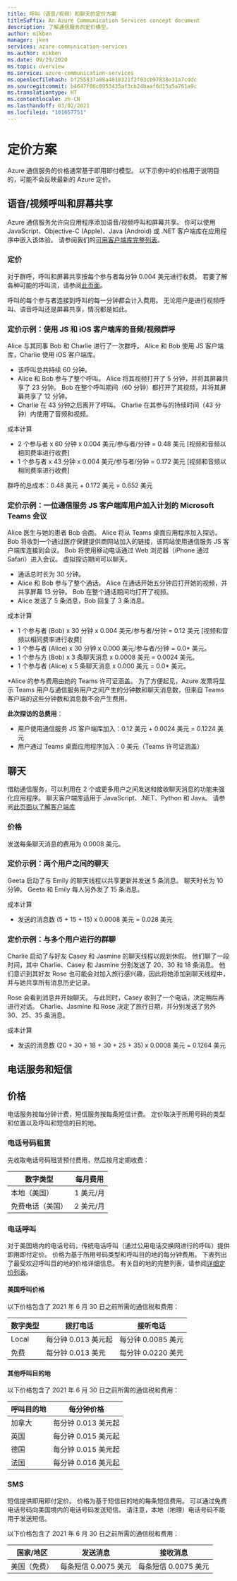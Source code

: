 ```yaml
---
title: 呼叫（语音/视频）和聊天的定价方案
titleSuffix: An Azure Communication Services concept document
description: 了解通信服务的定价模型。
author: mikben
manager: jken
services: azure-communication-services
ms.author: mikben
ms.date: 09/29/2020
ms.topic: overview
ms.service: azure-communication-services
ms.openlocfilehash: bf255837a08a4810321f2f03cb97838e31a7cddc
ms.sourcegitcommit: b4647f06c0953435af3cb24baaf6d15a5a761a9c
ms.translationtype: HT
ms.contentlocale: zh-CN
ms.lasthandoff: 03/02/2021
ms.locfileid: "101657751"
---
```

# <a name="pricing-scenarios"></a>定价方案

Azure 通信服务的价格通常基于即用即付模型。 以下示例中的价格用于说明目的，可能不会反映最新的 Azure 定价。

## <a name="voicevideo-calling-and-screen-sharing"></a>语音/视频呼叫和屏幕共享

Azure 通信服务允许向应用程序添加语音/视频呼叫和屏幕共享。 你可以使用 JavaScript、Objective-C (Apple)、Java (Android) 或 .NET 客户端库在应用程序中嵌入该体验。 请参阅我们的[可用客户端库完整列表](./sdk-options.md)。

### <a name="pricing"></a>定价

对于群呼，呼叫和屏幕共享按每个参与者每分钟 0.004 美元进行收费。 若要了解各种可能的呼叫流，请参阅[此页面](./call-flows.md)。

呼叫的每个参与者连接到呼叫的每一分钟都会计入费用。 无论用户是进行视频呼叫、语音呼叫还是屏幕共享，情况都是如此。

### <a name="pricing-example-group-audiovideo-call-using-js-and-ios-client-libraries"></a>定价示例：使用 JS 和 iOS 客户端库的音频/视频群呼

Alice 与其同事 Bob 和 Charlie 进行了一次群呼。 Alice 和 Bob 使用 JS 客户端库，Charlie 使用 iOS 客户端库。

- 该呼叫总共持续 60 分钟。
- Alice 和 Bob 参与了整个呼叫。 Alice 将其视频打开了 5 分钟，并将其屏幕共享了 23 分钟。 Bob 在整个呼叫期间（60 分钟）都打开了其视频，并将其屏幕共享了 12 分钟。
- Charlie 在 43 分钟之后离开了呼叫。 Charlie 在其参与的持续时间（43 分钟）内使用了音频和视频。

成本计算

- 2 个参与者 x 60 分钟 x 0.004 美元/参与者/分钟 = 0.48 美元 [视频和音频以相同费率进行收费]
- 1 个参与者 x 43 分钟 x 0.004 美元/参与者/分钟 = 0.172 美元 [视频和音频以相同费率进行收费]

群呼的总成本：0.48 美元 + 0.172 美元 = 0.652 美元

### <a name="pricing-example-a-user-of-the-communication-services-js-client-library-joins-a-scheduled-microsoft-teams-meeting"></a>定价示例：一位通信服务 JS 客户端库用户加入计划的 Microsoft Teams 会议

Alice 医生与她的患者 Bob 会面。 Alice 将从 Teams 桌面应用程序加入探访。 Bob 将收到一个通过医疗保健提供商网站加入的链接，该网站使用通信服务 JS 客户端库连接到会议。 Bob 将使用移动电话通过 Web 浏览器（iPhone 通过 Safari）进入会议。 虚拟探访期间可以聊天。

- 通话总时长为 30 分钟。
- Alice 和 Bob 参与了整个通话。 Alice 在通话开始五分钟后打开她的视频，并共享屏幕 13 分钟。 Bob 在整个通话期间均打开了视频。
- Alice 发送了 5 条消息，Bob 回复了 3 条消息。


成本计算

- 1 个参与者 (Bob) x 30 分钟 x 0.004 美元/参与者/分钟 = 0.12 美元 [视频和音频以相同费率进行收费]
- 1 个参与者 (Alice) x 30 分钟 x 0.000 美元/参与者/分钟 = 0.0* 美元。
- 1 个参与方 (Bob) x 3 条聊天消息 x 0.0008 美元 = 0.0024 美元。
- 1 个参与者 (Alice) x 5 条聊天消息 x 0.000 美元 = 0.0* 美元。

*Alice 的参与费用由她的 Teams 许可证涵盖。 为了方便起见，Azure 发票将显示 Teams 用户与通信服务用户之间产生的分钟数和聊天消息数，但来自 Teams 客户端的这些分钟数和消息数不会产生费用。

**此次探访的总费用**：
- 用户使用通信服务 JS 客户端库加入：0.12 美元 + 0.0024 美元 = 0.1224 美元
- 用户通过 Teams 桌面应用程序加入：0 美元（Teams 许可证涵盖）


## <a name="chat"></a>聊天

借助通信服务，可以利用在 2 个或更多用户之间发送和接收聊天消息的功能来强化应用程序。 聊天客户端库适用于 JavaScript、.NET、Python 和 Java。 请参阅[此页面以了解客户端库](./sdk-options.md)

### <a name="price"></a>价格

发送每条聊天消息的费用为 0.0008 美元。

### <a name="pricing-example-chat-between-two-users"></a>定价示例：两个用户之间的聊天

Geeta 启动了与 Emily 的聊天线程以共享更新并发送 5 条消息。 聊天时长为 10 分钟。 Geeta 和 Emily 每人另外发了 15 条消息。

成本计算
- 发送的消息数 (5 + 15 + 15) x 0.0008 美元 = 0.028 美元

### <a name="pricing-example-group-chat-with-multiple-users"></a>定价示例：与多个用户进行的群聊

Charlie 启动了与好友 Casey 和 Jasmine 的聊天线程以规划休假。 他们聊了一段时间，其中 Charlie、Casey 和 Jasmine 分别发送了 20、30 和 18 条消息。 他们意识到其好友 Rose 也可能会对加入旅行感兴趣，因此将她添加到聊天线程中，并与她共享所有消息历史记录。

Rose 会看到消息并开始聊天。 与此同时，Casey 收到了一个电话，决定稍后再进行对话。 Charlie、Jasmine 和 Rose 决定了旅行日期，并分别发送了另外 30、25、35 条消息。

成本计算

- 发送的消息数 (20 + 30 + 18 + 30 + 25 + 35) x 0.0008 美元 = 0.1264 美元


## <a name="telephony-and-sms"></a>电话服务和短信

## <a name="price"></a>价格

电话服务按每分钟计费，短信服务按每条短信计费。 定价取决于所用号码的类型和位置以及呼叫和短信的目的地。

### <a name="telephone-number-leasing"></a>电话号码租赁

先收取电话号码租赁预付费用，然后按月定期收费：

|数字类型   |每月费用   |
|--------------|-----------|
|本地（美国）     |1 美元/月        |
|免费电话（美国） |2 美元/月 |


### <a name="telephone-calling"></a>电话呼叫

对于美国境内的电话号码，传统电话呼叫（通过公用电话交换网进行的呼叫）提供即用即付定价。 价格为基于所用号码类型和呼叫目的地的每分钟费用。 下表列出了最受欢迎呼叫目的地的价格详细信息。 有关目的地的完整列表，请参阅[详细定价列表](https://github.com/Azure/Communication/blob/master/pricing/communication-services-pstn-rates.csv)。


#### <a name="united-states-calling-prices"></a>美国呼叫价格

以下价格包含了 2021 年 6 月 30 日之前所需的通信税和费用：

|数字类型   |拨打电话   |接听电话|
|--------------|-----------|------------|
|Local     |每分钟 0.013 美元起       |每分钟 0.0085 美元        |
|免费 |每分钟 0.013 美元   |每分钟 0.0220 美元 |

#### <a name="other-calling-destinations"></a>其他呼叫目的地

以下价格包含了 2021 年 6 月 30 日之前所需的通信税和费用：

|呼叫目的地   |每分钟价格|
|-----------|------------|
|加拿大     |每分钟 0.013 美元起   |
|英国     |每分钟 0.015 美元起   |
|德国     |每分钟 0.015 美元起   |
|法国     |每分钟 0.016 美元起   |


### <a name="sms"></a>SMS

短信提供即用即付定价。 价格为基于短信目的地的每条短信费用。 可以通过免费电话号码向美国境内的电话号码发送短信。 请注意，本地（地理）电话号码不能用于发送短信。

以下价格包含了 2021 年 6 月 30 日之前所需的通信税和费用：

|国家/地区   |发送消息|接收消息|
|-----------|------------|------------|
|美国（免费）    |每条短信 0.0075 美元   | 每条短信 0.0075 美元 |
